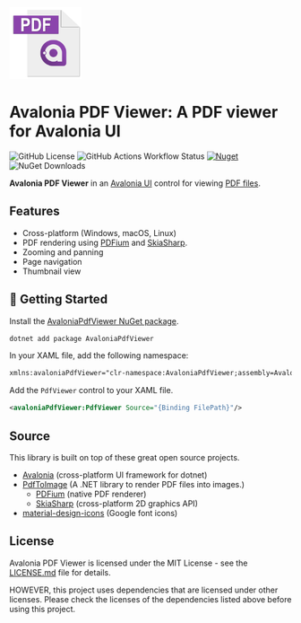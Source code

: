 ![Avalonia PDF Viewer](./icon.png)
# Avalonia PDF Viewer: A PDF viewer for Avalonia UI

![GitHub License](https://img.shields.io/github/license/chrisg32/AvaloniaPdfViewer)
![GitHub Actions Workflow Status](https://img.shields.io/github/actions/workflow/status/chrisg32/AvaloniaPdfViewer/ci)
[![Nuget](https://img.shields.io/nuget/v/AvaloniaPdfViewer)](https://www.nuget.org/packages/AvaloniaPdfViewer/)
![NuGet Downloads](https://img.shields.io/nuget/dt/AvaloniaPdfViewer)

**Avalonia PDF Viewer** in an [Avalonia UI](https://avaloniaui.net) control for viewing [PDF files](https://en.wikipedia.org/wiki/PDF).

## Features

- Cross-platform (Windows, macOS, Linux)
- PDF rendering using [PDFium](https://pdfium.googlesource.com/pdfium/) and [SkiaSharp](https://github.com/mono/SkiaSharp).
- Zooming and panning
- Page navigation
- Thumbnail view

## 🚀 Getting Started

Install the [AvaloniaPdfViewer NuGet package](https://www.nuget.org/packages/AvaloniaPdfViewer/).

```bash
dotnet add package AvaloniaPdfViewer
```

In your XAML file, add the following namespace:

```xml
xmlns:avaloniaPdfViewer="clr-namespace:AvaloniaPdfViewer;assembly=AvaloniaPdfViewer"
```

Add the `PdfViewer` control to your XAML file.

```xml
<avaloniaPdfViewer:PdfViewer Source="{Binding FilePath}"/>
```

## Source

This library is built on top of these great open source projects.

- [Avalonia](https://github.com/AvaloniaUI/Avalonia) (cross-platform UI framework for dotnet)
- [PdfToImage](https://github.com/sungaila/PDFtoImage) (A .NET library to render PDF files into images.)
  - [PDFium](https://pdfium.googlesource.com/pdfium/) (native PDF renderer)
  - [SkiaSharp](https://github.com/mono/SkiaSharp) (cross-platform 2D graphics API)
- [material-design-icons](https://github.com/google/material-design-icons) (Google font icons)

## License

Avalonia PDF Viewer is licensed under the MIT License - see the [LICENSE.md](LICENSE.md) file for details.

HOWEVER, this project uses dependencies that are licensed under other licenses. Please check the licenses of the dependencies listed above before using this project.